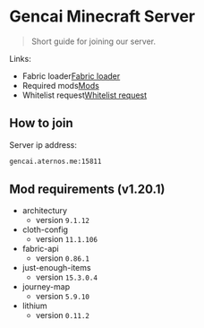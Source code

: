 # Gencai Minecraft Server
> Short guide for joining our server.

Links:
* Fabric loader[Fabric loader](https://fabricmc.net)
* Required mods[Mods](mods)
* Whitelist request[Whitelist request](https://github.com/jvblx/mc-server/issues/new/choose)

## How to join

Server ip address:

```sh
gencai.aternos.me:15811
```

## Mod requirements (v1.20.1)

* architectury
    * version `9.1.12`
* cloth-config
    * version `11.1.106`
* fabric-api
    * version `0.86.1`
* just-enough-items
    * version `15.3.0.4`
* journey-map
    * version `5.9.10`
* lithium
    * version `0.11.2`
